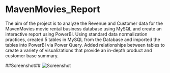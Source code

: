 # MavenMovies_Report
The aim of the project is to analyze the Revenue and Customer data for the MavenMovies movie rental business database using MySQL and create an interactive report using PowerBI. 
Using standard data normalization practices, created 5 tables in MySQL from the Database and imported the tables into PowerBI via Power Query.
Added relationships between tables to create a variety of visualizations that provide an in-depth product and customer base summary.

##Screenshot##
![Screenshot](https://user-images.githubusercontent.com/103647085/211757393-59ab8f4e-e66e-477f-a99a-a54e0ca41fba.JPG)
